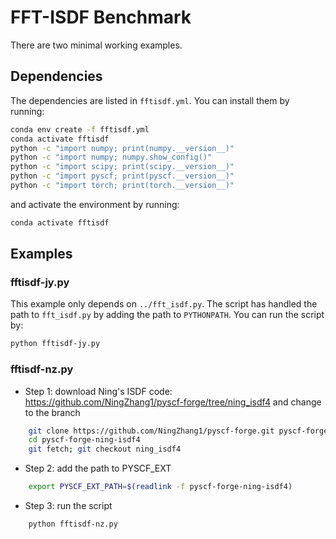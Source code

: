# FFT-ISDF Benchmark

There are two minimal working examples.

## Dependencies

The dependencies are listed in `fftisdf.yml`. You can install them by running:

```bash
conda env create -f fftisdf.yml
conda activate fftisdf
python -c "import numpy; print(numpy.__version__)"
python -c "import numpy; numpy.show_config()"
python -c "import scipy; print(scipy.__version__)"
python -c "import pyscf; print(pyscf.__version__)"
python -c "import torch; print(torch.__version__)"
```

and activate the environment by running:

```bash
conda activate fftisdf
```

## Examples

### fftisdf-jy.py

This example only depends on `../fft_isdf.py`. The script has handled the path to `fft_isdf.py` by adding the path to `PYTHONPATH`. You can run the script by:

```bash
python fftisdf-jy.py
```

### fftisdf-nz.py

- Step 1: download Ning's ISDF code: https://github.com/NingZhang1/pyscf-forge/tree/ning_isdf4 and change to the branch
```bash
    git clone https://github.com/NingZhang1/pyscf-forge.git pyscf-forge-ning-isdf4    
    cd pyscf-forge-ning-isdf4
    git fetch; git checkout ning_isdf4
```

- Step 2: add the path to PYSCF_EXT
```bash
    export PYSCF_EXT_PATH=$(readlink -f pyscf-forge-ning-isdf4)
```

- Step 3: run the script
```bash
    python fftisdf-nz.py
```
